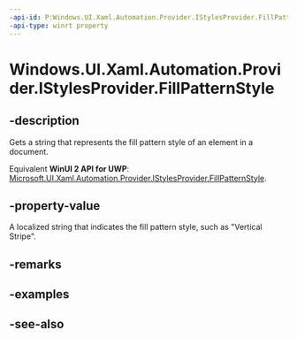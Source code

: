 ```yaml
---
-api-id: P:Windows.UI.Xaml.Automation.Provider.IStylesProvider.FillPatternStyle
-api-type: winrt property
---
```


<!-- Property syntax
public string FillPatternStyle { get; }
-->

# Windows.UI.Xaml.Automation.Provider.IStylesProvider.FillPatternStyle

## -description
Gets a string that represents the fill pattern style of an element in a document.

Equivalent **WinUI 2 API for UWP**: [Microsoft.UI.Xaml.Automation.Provider.IStylesProvider.FillPatternStyle](/windows/winui/api/microsoft.ui.xaml.automation.provider.istylesprovider.fillpatternstyle).

## -property-value
A localized string that indicates the fill pattern style, such as "Vertical Stripe".

## -remarks

## -examples

## -see-also
